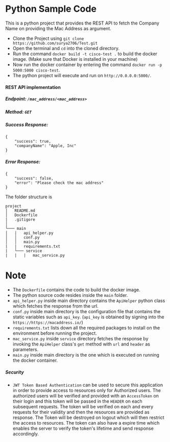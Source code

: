 # Python Sample Code

This is a python project that provides the REST API to fetch the Company Name on providing the Mac Address as argument.

- Clone the Project using `git clone https://github.com/surya2706/Test.git`
- Open the terminal and `cd` into the cloned directory.
- Run the command `docker build -t cisco-test .` to build the docker image. (Make sure that Docker is installed in your machine)
- Now run the docker container by entering the command `docker run -p 5000:5000 cisco-test`.
- The python project will execute and run on `http://0.0.0.0:5000/`.

#### REST API implementation

##### Endpoint: `/mac_address/<mac_address>`

##### Method: `GET`

##### Success Response:

```
{
    "success": true,
    "companyName": "Apple, Inc"
}
```

##### Error Response:

```
{
    "success": false,
    "error": "Please check the mac address"
}
```

The folder structure is

```
project
│   README.md
│   Dockerfile
|   .gitigore
│
└─── main
│   |   api_helper.py
│   │   conf.py
│   │   main.py
|   |   requirements.txt
|   └─── service
|   |   |   mac_service.py
```

# Note

- The `Dockerfile` contains the code to build the docker image.
- The python source code resides inside the `main` folder.
- `api_helper.py` inside main directory contains the `ApiHelper` python class which fetches the response from the url.
- `conf.py` inside main directory is the configuration file that contains the static variables such as `api_key`. (`api_key` is obtained by signing into the `https://https://macaddress.io/`)
- `requirements.txt` lists down all the required packages to install on the environment before running the project.
- `mac_service.py` inside `service` directory fetches the response by invoking the `ApiHelper` class's `get` method with `url` and `header` as parameters.
- `main.py` inside main directory is the one which is executed on running the docker container.

##### Security

- `JWT Token Based Authentication` can be used to secure this application in order to provide access to resources only for Authorized users. The authorized users will be verified and provided with an `AccessToken` on their login and this token will be passed in the `HEADER` on each subsequent requests. The token will be verified on each and every requests for their validity and then the resources are provided as response. The Token will be destroyed on logout which will then restrict the access to resources. The token can also have a expire time which enables the server to verify the token's lifetime and send response accordingly.
